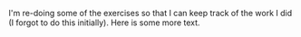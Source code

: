 I'm re-doing some of the exercises so that I can keep track of the work I did (I forgot to do this initially).
Here is some more text.
